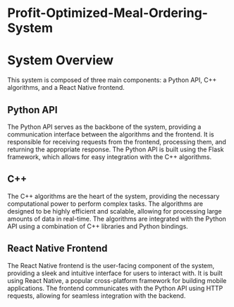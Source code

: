 # Profit-Optimized-Meal-Ordering-System

# System Overview

This system is composed of three main components: a Python API, C++ algorithms, and a React Native frontend.

## Python API

The Python API serves as the backbone of the system, providing a communication interface between the algorithms and the frontend. It is responsible for receiving requests from the frontend, processing them, and returning the appropriate response. The Python API is built using the Flask framework, which allows for easy integration with the C++ algorithms.

## C++

The C++ algorithms are the heart of the system, providing the necessary computational power to perform complex tasks. The algorithms are designed to be highly efficient and scalable, allowing for processing large amounts of data in real-time. The algorithms are integrated with the Python API using a combination of C++ libraries and Python bindings.

## React Native Frontend

The React Native frontend is the user-facing component of the system, providing a sleek and intuitive interface for users to interact with. It is built using React Native, a popular cross-platform framework for building mobile applications. The frontend communicates with the Python API using HTTP requests, allowing for seamless integration with the backend.
